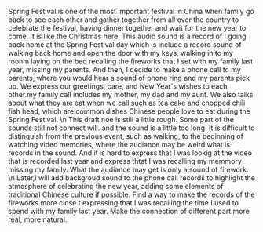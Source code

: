 Spring Festival is one of the most important festival in China when family go back to see each other and gather together from all over the country to celebrate the festival, having dinner together and wait for the new year to come. It is like the Christmas here. This audio sound is a record of I going back home at the Spring Festival day which is include a record sound of walking back home and open the door with my keys, walking in to my roonm laying on the bed recalling the fireworks that I set with my family last year, missing my parents. And then, I decide to make a phone call to my parents, where you would hear a sound of phone ring and my parents pick up. We express our greetings, care, and New Year's wishes to each other.my family call includes my mother, my dad and my aunt. We also talks about what they are eat when we call such as tea cake and chopped chili fish head, which are common dishes Chinese people love to eat during the Spring Festival.
\n
This draft noe is still a little  rough. Some part of the sounds still not connect will. and the sound is a little too long. It is difficult to distinguish from the previous event, such as walking, to the beginning of watching video memories, where the audiance may be weird what is records in the sound. And it is hard to express that I was lookig at the video that is recorded last year and express thtat I was recalling my memmory missing my family. What the audiance may get is only a sound of firework.
\n
Later,I will add backgroud sound to the phone call records to highlight the atmosphere of celebrating the new year, adding some elements of traditional Chinese culture if possible. Find a way to make the records of the fireworks more close t expressing that I was recalling the time I used to spend with my family last year. Make the connection of different part more real, more natural.